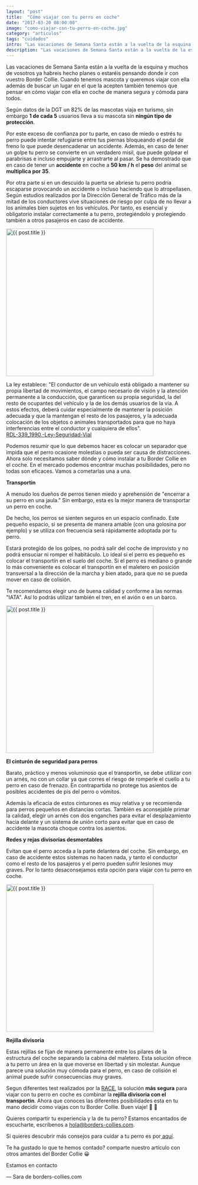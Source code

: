 ```yaml
---
layout: "post"
title:  "Cómo viajar con tu perro en coche"
date: "2017-03-20 08:00:00"
image: "como-viajar-con-tu-perro-en-coche.jpg"
category: "articulos"
tags: "cuidados"
intro: "Las vacaciones de Semana Santa están a la vuelta de la esquina y muchos de vosotros ya habreis hecho planes o estaréis pensando donde ir con vuestro Border Collie."
description: "Las vacaciones de Semana Santa están a la vuelta de la esquina y muchos de vosotros ya habreis hecho planes o estaréis pensando donde ir con vuestro Border Collie. Cuando tenemos mascota y queremos viajar"
---
```


Las vacaciones de Semana Santa están a la vuelta de la esquina y muchos de vosotros ya habreis hecho planes o estaréis pensando donde ir con vuestro Border Collie. Cuando tenemos mascota y queremos viajar con ella además de buscar un lugar en el que la acepten también tenemos que pensar en cómo viajar con ella en coche de manera segura y cómoda para todos.

Según datos de la DGT un 82% de las mascotas viaja en turismo, sin embargo **1 de cada 5** usuarios lleva a su mascota sin **ningún tipo de protección**.

Por este exceso de confianza por tu parte, en caso de miedo o estrés tu perro puede intentar refugiarse entre tus piernas bloqueando el pedal de freno lo que puede desencadenar un accidente. Además, en caso de tener un golpe tu perro se convierte en un verdadero misil, que puede golpear el parabrisas e incluso empujarte y arrastrarte al pasar. Se ha demostrado que en caso de tener un **accidente** en coche a **50 km / h** el **peso** del animal se **multiplica por 35**.

Por otra parte si en un descuido la puerta se abriese tu perro podria escaparse provocando un accidente o incluso haciendo que lo atropellasen.
Según estudios realizados por la Dirección General de Tráfico más de la mitad de los conductores vive situaciones de riesgo por culpa de no llevar a los animales bien sujetos en los vehículos.
Por tanto, es esencial y obligatorio instalar correctamente a tu perro, protegiéndolo y protegiendo también a otros pasajeros en caso de accidente.

<div class="text-center">
<img src= "{{site.url}}/assets/img/articulos/border-collie-en-furgoneta.jpg" width="400" height="auto" alt="{{ post.title }}">
</div>

La ley establece: "El conductor de un vehículo está obligado a mantener su propia libertad de movimientos, el campo necesario de visión y la atención permanente a la conducción, que garanticen su propia seguridad, la del resto de ocupantes del vehículo y la de los demás usuarios de la vía. A estos efectos, deberá cuidar especialmente de mantener la posición adecuada y que la mantengan el resto de los pasajeros, y la adecuada colocación de los objetos o animales transportados para que no haya interferencias entre el conductor y cualquiera de ellos".<br>
 <a href="http://www.dgt.es/Galerias/seguridad-vial/normativa-legislacion/ley-trafico/normas-basicas/doc/RDL-339_1990.-Ley-Seguridad-Vial.pdf">RDL-339_1990.-Ley-Seguridad-Vial</a>

Podemos resumir que lo que debemos hacer es colocar un separador que impida que el perro ocasione molestias o pueda ser causa de distracciones. Ahora solo necesitamos saber dónde y cómo instalar a tu Border Collie en el coche. En el mercado podemos encontrar muchas posibilidades, pero no todas son eficaces. Vamos a cometarlas una a una.

 **Transportin**

A menudo los dueños de perros tienen miedo y aprehensión de "encerrar a su perro en una jaula." Sin embargo, esta es la mejor manera de transportar un perro en coche.

De hecho, los perros se sienten seguros en un espacio confinado. Este pequeño espacio, si se presenta de manera amable (con una golosina por ejemplo) y se utiliza con frecuencia será rápidamente adoptada por tu perro.

Estará protegido de los golpes, no podrá salir del coche de improvisto y no podrá ensuciar ni romper el habitáculo. Lo ideal si el perro es pequeño es colocar el transportín en el suelo del coche. Si el perro es mediano o grande lo más conveniente es colocar el transportín en el maletero en posición transversal a la dirección de la marcha y bien atado, para que no se pueda mover en caso de colisión.

Te recomendamos elegir uno de buena calidad y conforme a las normas "IATA". Así lo podrás utilizar también el tren, en el avión o en un barco.

<div class="text-center">
<img src= "{{site.url}}/assets/img/articulos/transportin-para-perros-iata.jpg" width="400" height="auto" alt="{{ post.title }}">
</div>

 **El cinturón de seguridad para perros**

Barato, práctico y menos voluminoso que el transportin, se debe utilizar con un arnés, no con un collar ya que corres el riesgo de romperle el cuello a tu perro en caso de frenazo. En contrapartida no protege tus asientos de posibles accidentes de pis del perro o vómitos.

Además la eficacia de estos cinturones es muy relativa y se recomienda para perros pequeños en distancias cortas.
También es aconsejable primar la calidad, elegir un arnés con dos enganches para evitar el desplazamiento hacia delante y un sistema de unión corto para evitar que en caso de accidente la mascota choque contra los asientos.

 **Redes y rejas divisorias desmontables**

Evitan que el perro acceda a la parte delantera del coche. Sin embargo, en caso de accidente estos sistemas no hacen nada, y tanto el conductor como el resto de los pasajeros y el perro pueden sufrir lesiones muy graves. Por lo tanto desaconsejamos esta opción para viajar con tu perro en coche.

<div class="text-center">
<img src= "{{site.url}}/assets/img/articulos/red-desmontable-para-perros-coche.jpg" width="400" height="auto" alt="{{ post.title }}">
</div>

 **Rejilla divisoria**

Estas rejillas se fijan de manera permanente entre los pilares de la estructura del coche separando la cabina del maletero. Esta solución ofrece a tu perro un área en la que moverse en libertad y sin molestar. Aunque parece una solución muy cómoda para el perro, en caso de colisión el animal puede sufrir consecuencias muy graves.

Segun diferentes test realizados por la <a href="http://revista.dgt.es/es/sabia-que/dudas/2013/mascotas-en-el-coche.shtml#.WM_HBPkrI2y">RACE</a>, la solución **más segura** para viajar con tu perro en coche es combinar la **rejilla divisoria con el transportin**.
Ahora que conoces las diferentes posibilidades esta en tu mano decidir como viajas con tu Border Collie. Buen viaje! 🌇 🚗

Quieres compartir tu experiencia y la de tu perro? Estamos encantados de escucharte, escríbenos a hola@borders-collies.com.<br>

Si quieres descubrir más consejos para cuidar a tu perro es por<a href="{{ site.url }}/border-collie-cuidados/"> aquí</a>.

Te ha gustado lo que te hemos contado? comparte nuestro artículo con otros amantes del Border Collie 😀

Estamos en contacto

— Sara de borders-collies.com
